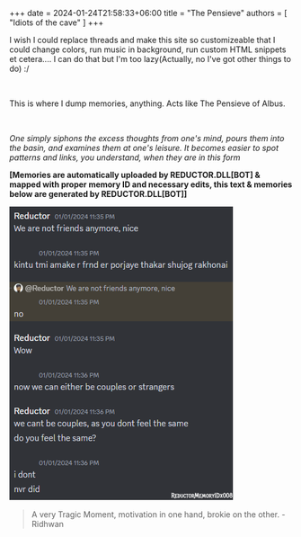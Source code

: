 +++ 
date = 2024-01-24T21:58:33+06:00
title = "The Pensieve"
authors = [ "Idiots of the cave" ]
+++

I wish I could replace threads and make this site so customizeable that I could change colors, run music in background, run custom HTML snippets et cetera.... I can do that but I'm too lazy(Actually, no I've got other things to do) :/

<br>

This is where I dump memories, anything. Acts like The Pensieve of Albus. 

<br>

*One simply siphons the excess thoughts from one's mind, pours them into the basin, and examines them at one's leisure. It becomes easier to spot patterns and links, you understand, when they are in this form*

**[Memories are automatically uploaded by REDUCTOR.DLL[BOT] & mapped with proper memory ID and necessary edits, this text & memories below are generated by REDUCTOR.DLL[BOT]]**

![Mem1](/images/mem/Mem1.png)

>A very Tragic Moment, motivation in one hand, brokie on the other. - Ridhwan